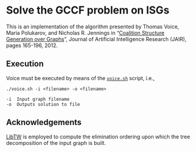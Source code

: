 Solve the GCCF problem on ISGs
===================

This is an implementation of the algorithm presented by Thomas Voice, Maria Polukarov, and Nicholas R. Jennings in “[Coalition Structure Generation over Graphs](https://www.jair.org/media/3715/live-3715-6552-jair.pdf)”, Journal of Artificial Intelligence Research (JAIR), pages 165-196, 2012.

Execution
----------
Voice must be executed by means of the [`voice.sh`](voice.sh) script, i.e.,
```
./voice.sh -i <filename> -o <filename>

-i	Input graph filename
-o	Outputs solution to file
```

Acknowledgements
----------
[LibTW](http://www.treewidth.com/treewidth) is employed to compute the elimination ordering upon which the tree decomposition of the input graph is built.

